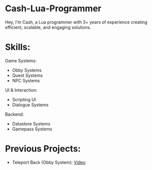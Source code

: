 # Cash-Lua-Programmer
Hey, I’m Cash, a Lua programmer with 3+ years of experience creating efficient, scalable, and engaging solutions.

# Skills:

Game Systems:
- Obby Systems
- Quest Systems
- NPC Systems

UI & Interaction:
- Scripting UI
- Dialogue Systems

Backend:
- Datastore Systems
- Gamepass Systems

# Previous Projects:

- Teleport Back (Obby System):
[Video](https://streamable.com/djika3)



  
